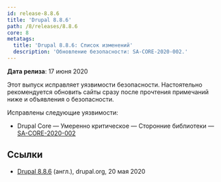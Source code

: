```yaml
---
id: release-8.8.6
title: 'Drupal 8.8.6'
path: /8/releases/8.8.6
core: 8
metatags:
  title: 'Drupal 8.8.6: Список изменений'
  description: 'Обновление безопасности: SA-CORE-2020-002.'
---
```


**Дата релиза**: 17 июня 2020

Этот выпуск исправляет уязвимости безопасности. Настоятельно рекомендуется обновить сайты сразу после прочтения примечаний ниже и объявления о безопасности.

Исправлены следующие уязвимости:

- Drupal Core — Умеренно критическое — Сторонние библиотеки — [SA-CORE-2020-002](../../security/advisory/sa-core-2020-002.md)

## Ссылки

- [Drupal 8.8.6](https://www.drupal.org/project/drupal/releases/8.8.6) (англ.), drupal.org, 20 мая 2020
